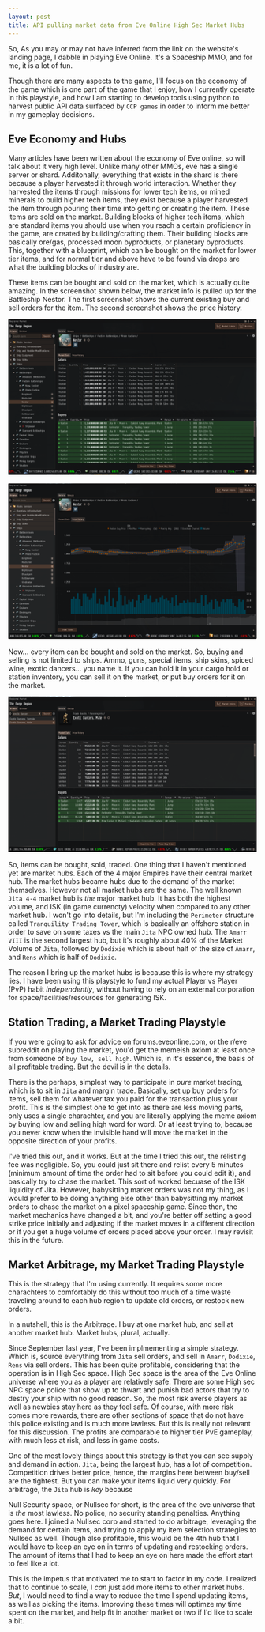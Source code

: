 ```yaml
---
layout: post
title: API pulling market data from Eve Online High Sec Market Hubs
---
```


So, As you may or may not have inferred from the link on the website's landing page, I dabble in playing Eve Online. It's a Spaceship MMO, and for me, it is a lot of fun.

Though there are many aspects to the game, I'll focus on the economy of the game which is one part of the game that I enjoy, how I currently operate in this playstyle, and how I am starting to develop tools using python to harvest public API data surfaced by `CCP games` in order to inform me better in my gameplay decisions.

Eve Economy and Hubs
-
Many articles have been written about the economy of Eve online, so will talk about it very high level. Unlike many other MMOs, eve has a single server or shard. Additonally, everything that exists in the shard is there because a player harvested it through world interaction. Whether they harvested the items through missions for lower tech items, or mined minerals to build higher tech items, they exist because a player harvested the item through pouring their time into getting or creating the item. These items are sold on the market. Building blocks of higher tech items, which are standard items you should use when you reach a certain proficiency in the game, are created by building/crafting them. Their building blocks are basically ore/gas, processed moon byproducts, or planetary byproducts. This, together with a blueprint, which can be bought on the market for lower tier items, and for normal tier and above have to be found via drops are what the building blocks of industry are.

These items can be bought and sold on the market, which is actually quite amazing. In the screenshot shown below, the market info is pulled up for the Battleship Nestor. The first screenshot shows the current existing buy and sell orders for the item. The second screenshot shows the price history.

![Nestor Buy and Sell orders](/assets/img/Nestor_Market_Screenshot.png)

![price history](/assets/img/Nestor_Market_Screenshot_price_history.png)

Now... every item can be bought and sold on the market. So, buying and selling is not limited to ships. Ammo, guns, special items, ship skins, spiced wine, exotic dancers... you name it. If you can hold it in your cargo hold or station inventory, you can sell it on the market, or put buy orders for it on the market.

![exotic dancers](/assets/img/exotic_dancers.png)

So, items can be bought, sold, traded. One thing that I haven't mentioned yet are market hubs. Each of the 4 major Empires have their central market hub. The market hubs became hubs due to the demand of the market themselves. However not all market hubs are the same. The well known `Jita 4-4` market hub is _the_ major market hub. It has both the highest volume, and ISK (in game currencty) velocity when compared to any other market hub. I won't go into details, but I'm including the `Perimeter` structure called `Tranquility Trading Tower`, which is basically an offshore station in order to save on some taxes vs the main `Jita` NPC owned hub. The `Amarr VIII` is the second largest hub, but it's roughly about 40% of the Market Volume of `Jita`, followed by `Dodixie` which is about half of the size of `Amarr`,  and `Rens` which is half of `Dodixie`.

The reason I bring up the market hubs is because this is where my strategy lies. I have been using this playstyle to fund my actual Player vs Player (PvP) habit _independently_, without having to rely on an external corporation for space/facilities/resources for generating ISK.

Station Trading, a Market Trading Playstyle
-
If you were going to ask for advice on forums.eveonline.com, or the r/eve subreddit on playing the market, you'd get the memeish axiom at least once from someone of `buy low, sell high`. Which is, in it's essence, the basis of all profitable trading. But the devil is in the details.

There is the perhaps, simplest way to participate in _pure_ market trading, which is to sit in `Jita` and margin trade. Basically, set up buy orders for items, sell them for whatever tax you paid for the transaction plus your profit. This is the simplest one to get into as there are less moving parts, only uses a single charachter, and you are literally applying the meme axiom by buying low and selling high word for word. Or at least trying to, because you never know when the invisible hand will move the market in the opposite direction of your profits.

I've tried this out, and it works. But at the time I tried this out, the relisting fee was negligible. So, you could just sit there and relist every 5 minutes (minimum amount of time the order had to sit before you could edit it), and basically try to chase the market. This sort of worked becuase of the ISK liquidity of Jita. However, babysitting market orders was not my thing, as I would prefer to be doing anything else other than babysitting my market orders to chase the market on a pixel spaceship game. Since then, the market mechanics have changed a bit, and you're better off setting a good strike price initially and adjusting if the market moves in a different direction or if you get a huge volume of orders placed above your order. I may revisit this in the future.

Market Arbitrage, my Market Trading Playstyle
-
This is the strategy that I'm using currently. It requires some more charachters to comfortably do this without too much of a time waste traveling around to each hub region to update old orders, or restock new orders.

In a nutshell, this is the Arbitrage. I buy at one market hub, and sell at another market hub. Market hubs, plural, actually.

Since September last year, I've been implmementing a simple strategy. Which is, source everything from `Jita` sell orders, and sell in `Amarr`, `Dodixie`, `Rens` via sell orders. This has been quite profitable, considering that the operation is in High Sec space. High Sec space is the area of the Eve Online universe where you as a player are relatively safe. There are some High sec NPC space police that show up to thwart and punish bad actors that try to destry your ship with no good reason. So, the most risk averse players as well as newbies stay here as they feel safe. Of course, with more risk comes more rewards, there are other sections of space that do not have this police existing and is much more lawless. But this is really not relevant for this discussion. The profits are comparable to higher tier PvE gameplay, with much less at risk, and less in game costs.

One of the most lovely things about this strategy is that you can see supply and demand in action. `Jita`, being the largest hub, has a lot of competition. Competition drives better price, hence, the margins here between buy/sell are the tightest. But you can make your items liquid very quickly. For arbitrage, the `Jita` hub is _key_ because 

Null Security space, or Nullsec for short, is the area of the eve universe that is _the_ most lawless. No police, no security standing penalties. Anything goes here. I joined a Nullsec corp and started to do arbitrage, leveraging the demand for certain items, and trying to apply my item selection strategies to Nullsec as well. Though also profitable, this would be the 4th hub that I would have to keep an eye on in terms of updating and restocking orders. The amount of items that I had to keep an eye on here made the effort start to feel like a lot.

This is the impetus that motivated me to start to factor in my code. I realized that to continue to scale, I _can_ just add more items to other market hubs. _But_, I would need to find a way to reduce the time I spend updating items, as well as picking the items. Improving these times will optimze my time spent on the market, and help fit in another market or two if I'd like to scale a bit.


